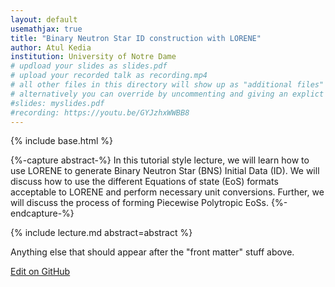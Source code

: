 ```yaml
---
layout: default
usemathjax: true
title: "Binary Neutron Star ID construction with LORENE"
author: Atul Kedia
institution: University of Notre Dame
# updload your slides as slides.pdf
# upload your recorded talk as recording.mp4
# all other files in this directory will show up as "additional files"
# alternatively you can override by uncommenting and giving an explict URL:
#slides: myslides.pdf
#recording: https://youtu.be/GYJzhxWWBB8
---
```

{% include base.html %}

{%-capture abstract-%}
In this tutorial style lecture, we will learn how to use LORENE to generate Binary Neutron Star (BNS) Initial Data (ID). We will discuss how to use the different Equations of state (EoS) formats acceptable to LORENE and perform necessary unit conversions. Further, we will discuss the process of forming Piecewise Polytropic EoSs.
{%-endcapture-%}

<div class="col-xs-12" markdown="1">
{% include lecture.md abstract=abstract %}

Anything else that should appear after the "front matter" stuff above.

[Edit on GitHub](https://github.com/EinsteinToolkit/et2021uiuc/edit/master/{{page.path}})
</div>
